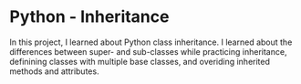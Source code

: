 # Python - Inheritance
In this project, I learned about Python class inheritance. I learned about the differences between super- and sub-classes while practicing inheritance, definining classes with multiple base classes, and overiding inherited methods and attributes.
